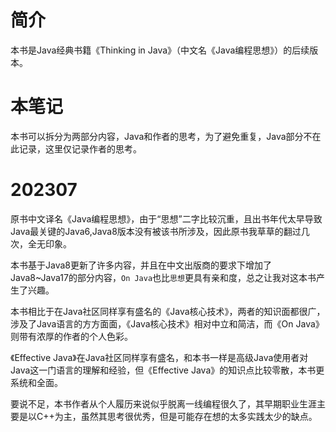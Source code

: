 # 简介

本书是Java经典书籍《Thinking in Java》（中文名《Java编程思想》）的后续版本。

# 本笔记

本书可以拆分为两部分内容，Java和作者的思考，为了避免重复，Java部分不在此记录，这里仅记录作者的思考。

# 202307

原书中文译名《Java编程思想》，由于“思想”二字比较沉重，且出书年代太早导致Java最关键的Java6,Java8版本没有被该书所涉及，因此原书我草草的翻过几次，全无印象。

本书基于Java8更新了许多内容，并且在中文出版商的要求下增加了Java8~Java17的部分内容，`On Java`也比`思想`更具有亲和度，总之让我对这本书产生了兴趣。

本书相比于在Java社区同样享有盛名的《Java核心技术》，两者的知识面都很广，涉及了Java语言的方方面面，《Java核心技术》相对中立和简洁，而《On Java》则带有浓厚的作者的个人色彩。

《Effective Java》在Java社区同样享有盛名，和本书一样是高级Java使用者对Java这一门语言的理解和经验，但《Effective Java》的知识点比较零散，本书更系统和全面。

要说不足，本书作者从个人履历来说似乎脱离一线编程很久了，其早期职业生涯主要是以C++为主，虽然其思考很优秀，但是可能存在想的太多实践太少的缺点。

